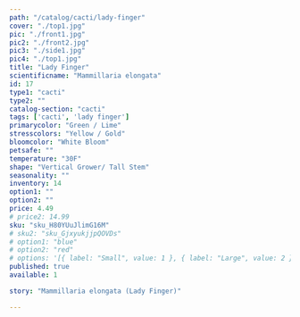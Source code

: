 ```yaml
---
path: "/catalog/cacti/lady-finger"
cover: "./top1.jpg"
pic: "./front1.jpg"
pic2: "./front2.jpg"
pic3: "./side1.jpg"
pic4: "./top1.jpg"
title: "Lady Finger"
scientificname: "Mammillaria elongata"
id: 17 
type1: "cacti"
type2: ""
catalog-section: "cacti"
tags: ['cacti', 'lady finger']
primarycolor: "Green / Lime"
stresscolors: "Yellow / Gold"
bloomcolor: "White Bloom"
petsafe: ""
temperature: "30F"
shape: "Vertical Grower/ Tall Stem"
seasonality: ""
inventory: 14
option1: ""
option2: ""
price: 4.49
# price2: 14.99
sku: "sku_H80YUuJlimG16M"
# sku2: "sku_GjxyukjjpQOVDs"
# option1: "blue"
# option2: "red"
# options: '[{ label: "Small", value: 1 }, { label: "Large", value: 2 }]'
published: true
available: 1

story: "Mammillaria elongata (Lady Finger)"

---
```

